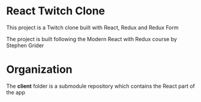 # React Twitch Clone

This project is a Twitch clone built with React, Redux and Redux Form

The project is built following the Modern React with Redux course by Stephen Grider

# Organization

The **client** folder is a submodule repository which contains the React part of the app
